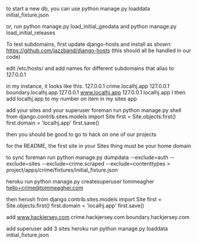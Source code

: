to start a new db, you can use 
python manage.py loaddata initial_fixture.json

or, run 
python manage.py load_initial_geodata
and
python manage.py load_initial_releases

To test subdomains, first update django-hosts and install as shown:
https://github.com/jazzband/django-hosts (this should all be handled in our code)

edit /etc/hosts/ and add names for different subdomains that alias to 127.0.0.1

in my instance, it looks like this. 
127.0.0.1	crime.localhj.app
127.0.0.1	boundary.localhj.app
127.0.0.1	www.localhj.app
127.0.0.1	localhj.app
I then add localhj.app to my number on item in my sites app

add your sites and your superuser
foreman run python manage.py shell
from django.contrib.sites.models import Site
first = Site.objects.first()
first.domain = 'localhj.app'
first.save()



then you should be good to go to hack on one of our projects

for the README, the first site in your Sites thing must be your home domain


to sync 
foreman run python manage.py dumpdata --exclude=auth --exclude=sites --exclude=crime.scraped --exclude=contenttypes > project/apps/crime/fixtures/initial_fixture.json

heroku run python manage.py createsuperuser
tommeagher
hello+crime@tommeagher.com

then herosh
from django.contrib.sites.models import Site
first = Site.objects.first()
first.domain = 'localhj.app'
first.save()

add www.hackjersey.com
crime.hackjersey.com
boundary.hackjersey.com

add superuser
add 3 sites
heroku run python manage.py loaddata initial_fixture.json


